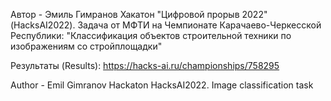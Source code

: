 Автор - Эмиль Гимранов
Хакатон "Цифровой прорыв 2022" (HacksAI2022).
Задача от МФТИ на Чемпионате Карачаево-Черкесской Республики:
"Классификация объектов строительной техники по изображениям со стройплощадки"

Результаты (Results):
https://hacks-ai.ru/championships/758295

Author - Emil Gimranov
Hackaton HacksAI2022. Image classification task